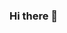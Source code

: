 ### Hi there 👋

<!--
**Akeiba/Akeiba** is a ✨ _special_ ✨ repository because its `README.md` (this file) appears on your GitHub profile.

Here are some ideas to get you started:
 
- 🔭 I’m currently working on becoming a fullstack developer 🤞 with Black Codher
- 🌱 I’m currently studying HTML, CSS and Javascript
- 😄 Pronouns: She/Her/Hers
- ⚡ Hobbies: I love to bake 🍰 and hike 🥾
-->
